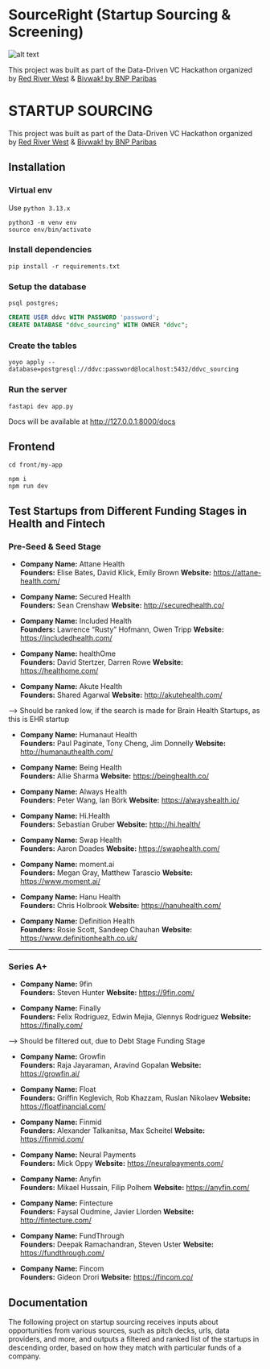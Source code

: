 # SourceRight (Startup Sourcing & Screening)
![alt text](https://i.imgur.com/O8vZHPM.png)

This project was built as part of the Data-Driven VC Hackathon organized by [Red River West](https://redriverwest.com) & [Bivwak! by BNP Paribas](https://bivwak.bnpparibas/)

# STARTUP SOURCING

This project was built as part of the Data-Driven VC Hackathon organized
by [Red River West](https://redriverwest.com) & [Bivwak! by BNP Paribas](https://bivwak.bnpparibas/)

## Installation

### Virtual env

Use `python 3.13.x`

```
python3 -m venv env
source env/bin/activate
```

### Install dependencies

```
pip install -r requirements.txt
```

### Setup the database

```
psql postgres;
```

```sql
CREATE USER ddvc WITH PASSWORD 'password';
CREATE DATABASE "ddvc_sourcing" WITH OWNER "ddvc";
```

### Create the tables
```
yoyo apply --database=postgresql://ddvc:password@localhost:5432/ddvc_sourcing
```

### Run the server
```
fastapi dev app.py
```

Docs will be available at http://127.0.0.1:8000/docs


## Frontend
```
cd front/my-app

npm i
npm run dev
```

## Test Startups from Different Funding Stages in Health and Fintech
### Pre-Seed & Seed Stage

- **Company Name:** Attane Health  
  **Founders:** Elise Bates, David Klick, Emily Brown
  **Website:** https://attane-health.com/

- **Company Name:** Secured Health  
  **Founders:** Sean Crenshaw
  **Website:** http://securedhealth.co/
  
- **Company Name:** Included Health  
  **Founders:** Lawrence “Rusty” Hofmann, Owen Tripp
  **Website:** https://includedhealth.com/
  
- **Company Name:** healthOme  
  **Founders:** David Stertzer, Darren Rowe
  **Website:** https://healthome.com/
  
- **Company Name:** Akute Health  
  **Founders:** Shared Agarwal
  **Website:** http://akutehealth.com/
  
 --> Should be ranked low, if the search is made for Brain Health Startups, as this is EHR startup

- **Company Name:** Humanaut Health  
  **Founders:** Paul Paginate, Tony Cheng, Jim Donnelly
  **Website:** http://humanauthealth.com/


- **Company Name:** Being Health  
  **Founders:** Allie Sharma
  **Website:** https://beinghealth.co/
  
- **Company Name:** Always Health  
  **Founders:** Peter Wang, Ian Börk
  **Website:** https://alwayshealth.io/
  
- **Company Name:** Hi.Health  
  **Founders:** Sebastian Gruber
  **Website:** http://hi.health/
  
- **Company Name:** Swap Health  
  **Founders:** Aaron Doades
  **Website:** https://swaphealth.com/
  
- **Company Name:** moment.ai  
  **Founders:** Megan Gray, Matthew Tarascio
  **Website:** https://www.moment.ai/
  
- **Company Name:** Hanu Health  
  **Founders:** Chris Holbrook
  **Website:** https://hanuhealth.com/
  
- **Company Name:** Definition Health  
  **Founders:** Rosie Scott, Sandeep Chauhan
  **Website:** https://www.definitionhealth.co.uk/
  
---

### Series A+

- **Company Name:** 9fin  
  **Founders:** Steven Hunter
  **Website:** https://9fin.com/
  
- **Company Name:** Finally  
  **Founders:** Felix Rodriguez, Edwin Mejia, Glennys Rodriguez
  **Website:** https://finally.com/
  
 --> Should be filtered out, due to Debt Stage Funding Stage

- **Company Name:** Growfin  
  **Founders:** Raja Jayaraman, Aravind Gopalan
  **Website:** https://growfin.ai/

- **Company Name:** Float  
  **Founders:** Griffin Keglevich, Rob Khazzam, Ruslan Nikolaev
  **Website:** https://floatfinancial.com/
  
- **Company Name:** Finmid  
  **Founders:** Alexander Talkanitsa, Max Scheitel
  **Website:** https://finmid.com/
  
- **Company Name:** Neural Payments  
  **Founders:** Mick Oppy
  **Website:** https://neuralpayments.com/
  
- **Company Name:** Anyfin  
  **Founders:** Mikael Hussain, Filip Polhem
  **Website:** https://anyfin.com/
  
- **Company Name:** Fintecture  
  **Founders:** Faysal Oudmine, Javier Llorden
  **Website:** http://fintecture.com/
  
- **Company Name:** FundThrough  
  **Founders:** Deepak Ramachandran, Steven Uster
  **Website:** https://fundthrough.com/
  
- **Company Name:** Fincom  
  **Founders:** Gideon Drori
  **Website:** https://fincom.co/
  


## Documentation

The following project on startup sourcing receives inputs about opportunities from various sources, such as pitch decks,
urls, data providers, and more, and outputs a filtered and ranked list of the startups in descending order, based on how
they match with particular funds of a company.